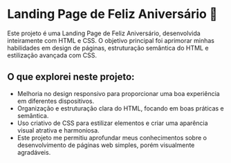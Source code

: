 # Landing Page de Feliz Aniversário 🎉

Este projeto é uma Landing Page de Feliz Aniversário, desenvolvida inteiramente com HTML e CSS. O objetivo principal foi aprimorar minhas habilidades em design de páginas, estruturação semântica do HTML e estilização avançada com CSS.

## O que explorei neste projeto:
- Melhoria no design responsivo para proporcionar uma boa experiência em diferentes dispositivos.
- Organização e estruturação clara do HTML, focando em boas práticas e semântica.
- Uso criativo de CSS para estilizar elementos e criar uma aparência visual atrativa e harmoniosa.
- Este projeto me permitiu aprofundar meus conhecimentos sobre o desenvolvimento de páginas web simples, porém visualmente agradáveis.
